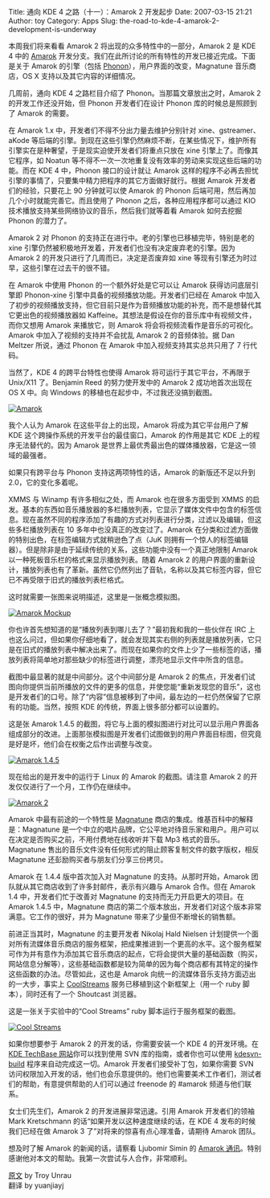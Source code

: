 Title: 通向 KDE 4 之路（十一）：Amarok 2 开发起步
Date: 2007-03-15 21:21
Author: toy
Category: Apps
Slug: the-road-to-kde-4-amarok-2-development-is-underway

本周我们将来看看 Amarok 2 将出现的众多特性中的一部分，Amarok 2 是 KDE 4
中的 [Amarok](http://amarok.kde.org/)
开发分支。我们在此所讨论的所有特性的开发已接近完成。下面是关于 Amarok
的引擎（包括
[Phonon](http://phonon.kde.org/)），用户界面的改变，Magnatune
音乐商店，OS X 支持以及其它内容的详细情况。

几周前，通向 KDE 4 之路栏目介绍了 Phonon。当那篇文章放出之时，Amarok 2
的开发工作还没开始，但 Phonon 开发者们在设计 Phonon 库的时候总是照顾到了
Amarok 的需要。

在 Amarok 1.x 中，开发者们不得不分出力量去维护分别针对
xine、gstreamer、aKode
等后端的引擎。到现在这些引擎仍然麻烦不断，在某些情况下，维护所有引擎实在是种奢望，于是现实迫使开发者们将重点只放在
xine 引擎上了。而像其它程序，如 Noatun
等不得不一次一次地重复没有效率的劳动来实现这些后端的功能。而在 KDE 4
中，Phonon 接口的设计就让 Amarok
这样的程序不必再去担忧引擎的事情了，只要集中精力把程序的其它方面做好就行。根据
Amarok 开发者们的经验，只要花上 90 分钟就可以使 Amarok 的 Phonon
后端可用，然后再加几个小时就能完善它。而且使用了 Phonon
之后，各种应用程序都可以通过 KIO
技术播放支持某些网络协议的音乐，然后我们就等着看 Amarok 如何去挖掘
Phonon 的潜力了。

Amarok 2 对 Phonon 的支持正在进行中。老的引擎也已移植完毕，特别是老的
xine 引擎仍然被积极地开发着，开发者们也没有决定废弃老的引擎。因为 Amarok
2 的开发只进行了几周而已，决定是否废弃如 xine
等现有引擎还为时过早，这些引擎在过去干的很不错。

在 Amarok 中使用 Phonon 的一个额外好处是它可以让 Amarok
获得访问底层引擎即 Phonon-xine 引擎中具备的视频播放功能。开发者们已经在
Amarok
中加入了初步的视频播放支持，但它目前只是作为音频播放功能的补充，而不是想替代其它更出色的视频播放器如
Kaffeine。其想法是假设在你的音乐库中有视频文件，而你又想用 Amarok
来播放它，则 Amarok 将会将视频流看作是音乐的可视化。Amarok
中加入了视频的支持并不会扰乱 Amarok 2 的音频体验。据 Dan Meltzer
所说，通过 Phonon 在 Amarok 中加入视频支持其实总共只用了 7 行代码。

当然了，KDE 4 的跨平台特性也使得 Amarok 将可运行于其它平台，不再限于
Unix/X11 了。Benjamin Reed 的努力使开发中的 Amarok 2 成功地首次出现在 OS
X 中。向 Windows 的移植也在起步中，不过我还没搞到截图。

[![Amarok](http://i.linuxtoy.org/i/2007/03/vol12_4x_mac_s.png)](http://i.linuxtoy.org/i/2007/03/vol12_4x_mac.png)

我个人认为 Amarok 在这些平台上的出现，Amarok 将成为其它平台用户了解 KDE
这个跨操作系统的开发平台的最佳窗口，Amarok 的作用是其它 KDE
上的程序无法替代的。因为 Amarok
是世界上最优秀最出色的媒体播放器，它是这一领域的最强者。

如果只有跨平台与 Phonon 支持这两项特性的话，Amarok 的新版还不足以升到
2.0，它的变化多着呢。

XMMS 与 Winamp 有许多相似之处，而 Amarok 也在很多方面受到 XMMS
的启发。基本的东西如音乐播放器的多栏播放列表，它显示了媒体文件中包含的标签信息。现在虽然不同的程序添加了有趣的方式对列表进行分类，过滤以及编辑，但这些多栏播放列表在
10 多年中也没真正的改变过了。Amarok
在分类和过滤方面做的特别出色，在标签编辑方式就稍逊色了点（JuK
则拥有一个惊人的标签编辑器）。但是除非是由于延续传统的关系，这些功能中没有一个真正地限制
Amarok 以一种死板音乐栏的格式来显示播放列表。随着 Amarok 2
的用户界面的重新设计，播放列表也有了革新。虽然它仍然列出了音轨，名称以及其它标签内容，但它已不再受限于旧式的播放列表栏格式。

这时就需要一张图来说明描述，这里是一张概念模拟图。

[![Amarok
Mockup](http://i.linuxtoy.org/i/2007/03/vol12_mockup_s.png)](http://i.linuxtoy.org/i/2007/03/vol12_mockup.png)

你也许首先想知道的是“播放列表到哪儿去了？”最初我和我的一些伙伴在 IRC
上也这么问过，但如果你仔细地看了，就会发现其实右侧的列表就是播放列表，它只是在旧式的播放列表中解决出来了。而现在如果你的文件上少了一些标签的话，播放列表将简单地对那些缺少的标签进行调整，漂亮地显示文件中所含的信息。

截图中最显著的就是中间部分。这个中间部分是 Amarok 2
的焦点，开发者们试图向你提供当前所播放的文件的更多的信息，并使您能“重新发现您的音乐”，这也是开发者们的口号。除了“内容”信息被移到了中间，最左边的一栏仍然保留了它原有的功能。当然，按照
KDE 的传统，界面上很多部分都可以设置的。

这是张 Amarok 1.4.5
的截图，将它与上面的模拟图进行对比可以显示用户界面各组成部分的改进。上面那张模拟图是开发者们试图做到的用户界面目标图，但究竟是好是坏，他们会在权衡之后作出调整与改变。

[![Amarok
1.4.5](http://i.linuxtoy.org/i/2007/03/vol12_356_amarok_s.png)](http://i.linuxtoy.org/i/2007/03/vol12_356_amarok.png)

现在给出的是开发中的运行于 Linux 的 Amarok 的截图。请注意 Amarok 2
的开发仅仅进行了一个月，工作仍在继续中。

[![Amarok
2](http://i.linuxtoy.org/i/2007/03/vol12_4x_amarok_s.png)](http://i.linuxtoy.org/i/2007/03/vol12_4x_amarok.png)

Amarok 中最有前途的一个特性是 [Magnatune](http://magnatune.com/)
商店的集成。维基百科中的解释是：Magnatune
是一个中立的唱片品牌，它公平地对待音乐家和用户。用户可以在决定是否购买之前，不用付费地在线收听并下载
Mp3 格式的音乐。Magnatune
售出的音乐文件没有任何形式的阻止顾客复制文件的数字版权，相反 Magnatune
还彭励购买者与朋友们分享三份拷贝。

Amarok 在 1.4.4 版中首次加入对 Magnatune 的支持。从那时开始，Amarok
团队就从其它商店收到了许多封邮件，表示有兴趣与 Amarok 合作。但在 Amarok
1.4 中，开发者们忙于改善对 Magnatune 的支持而无力开启更大的项目。在
Amarok 1.4.5 中，Magnatune
商店的第二个版本放出，开发者们对这个版本非常满意。它工作的很好，并为
Magnatune 带来了少量但不断增长的销售额。

前进正当其时，Magnatune 的主要开发者 Nikolaj Hald Nielsen
计划提供一个面对所有流媒体音乐商店的服务框架，把成果推进到一个更高的水平。这个服务框架可作为并有意作为添加其它音乐商店的起点，它将会提供大量的基础函数（购买，网站信息分解等），这些基础函数都是较为简单的因为每个商店都有其特定的操作这些函数的办法。尽管如此，这也是
Amarok 向统一的流媒体音乐支持方面迈出的一大步，事实上
[CoolStreams](http://musicsojourn.com/Cat/Streams/index.htm)
服务已移植到这个新框架上（用一个 ruby 脚本），同时还有了一个 Shoutcast
浏览器。

这是一张关于实验中的“Cool Streams” ruby 脚本运行于服务框架的截图。

[![Cool
Streams](http://i.linuxtoy.org/i/2007/03/vol12_4x_services_s.png)](http://i.linuxtoy.org/i/2007/03/vol12_4x_services.png)

如果你想要参于 Amarok 2 的开发的话，你需要安装一个 KDE 4 的开发环境。在
[KDE TechBase
网站](http://techbase.kde.org/Getting_Started/Build/KDE4)你可以找到使用
SVN 库的指南，或者你也可以使用
[kdesvn-build](http://kdesvn-build.kde.org/)
程序来自动完成这一切。Amarok 开发者们接受补丁包，如果你需要 SVN
访问权限加入开发的话，他们也会乐意提供的。他们也需要美术工作者们，测试者们的帮助，有意提供帮助的人们可以通过
freenode 的 #amarok 频道与他们联系。

女士们先生们，Amarok 2 的开发进展非常迅速。引用 Amarok 开发者们的领袖
Mark Kretschmann 的话“如果开发以这种速度继续的话，在 KDE 4
发布的时候我们已经在做 Amarok 3 了”对将来的惊喜有点心理准备，请期待
Amarok 团队。

想及时了解 Amarok 的新闻的话，请察看 Ljubomir Simin 的 [Amarok
通讯](http://ljubomir.simin.googlepages.com/awn)。特别感谢他对本文的帮助。我第一次尝试与人合作，非常顺利。

[原文](http://dot.kde.org/1173761811/) by Troy Unrau  
翻译 by yuanjiayj
